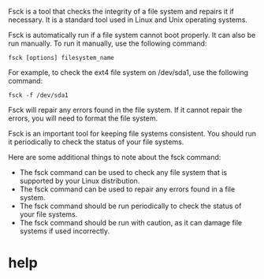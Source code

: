 Fsck is a tool that checks the integrity of a file system and repairs it if necessary. It is a standard tool used in Linux and Unix operating systems.

Fsck is automatically run if a file system cannot boot properly. It can also be run manually. To run it manually, use the following command:

```
fsck [options] filesystem_name
```

For example, to check the ext4 file system on /dev/sda1, use the following command:

```
fsck -f /dev/sda1
```

Fsck will repair any errors found in the file system. If it cannot repair the errors, you will need to format the file system.

Fsck is an important tool for keeping file systems consistent. You should run it periodically to check the status of your file systems.

Here are some additional things to note about the fsck command:

* The fsck command can be used to check any file system that is supported by your Linux distribution.
* The fsck command can be used to repair any errors found in a file system.
* The fsck command should be run periodically to check the status of your file systems.
* The fsck command should be run with caution, as it can damage file systems if used incorrectly.




# help 

```

```
